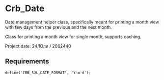 # Crb_Date
Date management helper class, specifically meant for printing a month view with few days from the previous and the next month.

Class for printing a month view for single month, supports caching.

Project date: 24/Юли / 2062440

## Requirements

```
define('CRB_SQL_DATE_FORMAT', 'Y-m-d');
```
